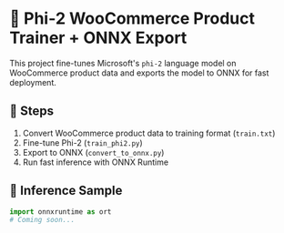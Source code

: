 # 🧠 Phi-2 WooCommerce Product Trainer + ONNX Export

This project fine-tunes Microsoft's `phi-2` language model on WooCommerce product data and exports the model to ONNX for fast deployment.

## 🔧 Steps

1. Convert WooCommerce product data to training format (`train.txt`)
2. Fine-tune Phi-2 (`train_phi2.py`)
3. Export to ONNX (`convert_to_onnx.py`)
4. Run fast inference with ONNX Runtime

## 🧪 Inference Sample

```python
import onnxruntime as ort
# Coming soon...
